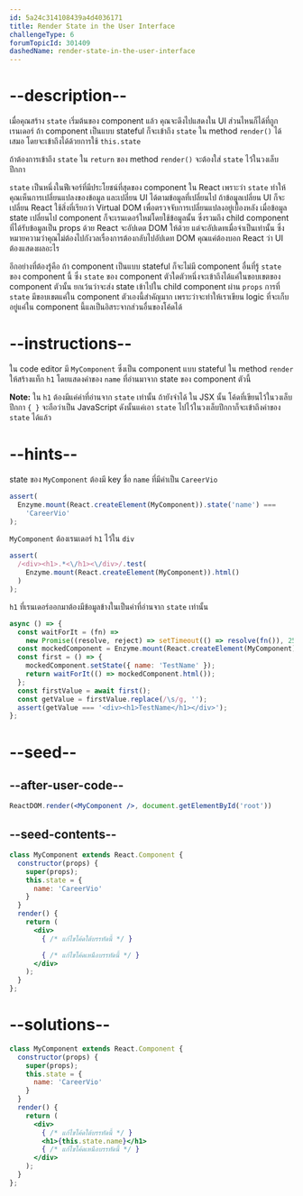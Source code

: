 ```yaml
---
id: 5a24c314108439a4d4036171
title: Render State in the User Interface
challengeType: 6
forumTopicId: 301409
dashedName: render-state-in-the-user-interface
---
```


# --description--

เมื่อคุณสร้าง `state` เริ่มต้นของ component แล้ว คุณจะดึงไปแสดงใน UI ส่วนไหนก็ได้ที่ถูกเรนเดอร์ 
ถ้า component เป็นแบบ stateful ก็จะเข้าถึง `state` ใน method `render()` ได้เสมอ โดยจะเข้าถึงได้ด้วยการใช้ `this.state`

ถ้าต้องการเข้าถึง `state` ใน `return` ของ method `render()` จะต้องใส่ `state` ไว้ในวงเล็บปีกกา

`state` เป็นหนึ่งในฟีเจอร์ที่มีประโยชน์ที่สุดของ component ใน React 
เพราะว่า `state` ทำให้คุณเห็นการเปลี่ยนแปลงของข้อมูล และเปลี่ยน UI ได้ตามข้อมูลที่เปลี่ยนไป 
ถ้าข้อมูลเปลี่ยน UI ก็จะเปลี่ยน 
React ใช้สิ่งที่เรียกว่า Virtual DOM เพื่อตรวจจับการเปลี่ยนแปลงอยู่เบื้องหลัง 
เมื่อข้อมูล state เปลี่ยนไป component ก็จะเรนเดอร์ใหม่โดยใช้ข้อมูลนั้น ซึ่งรวมถึง child component ที่ได้รับข้อมูลเป็น props ด้วย
React จะอัปเดต DOM ให้ด้วย แต่จะอัปเดทเมื่อจำเป็นเท่านั้น 
ซึ่งหมายความว่าคุณไม่ต้องไปกังวลเรื่องการต้องกลับไปอัปเดท DOM คุณแค่ต้องบอก React ว่า UI ต้องแสดงผลอะไร

อีกอย่างที่ต้องรู้คือ ถ้า component เป็นแบบ stateful ก็จะไม่มี component อื่นที่รู้ `state` ของ component นี้ 
ซึ่ง `state` ของ component ตัวใดตัวหนึ่งจะเข้าถึงได้แค่ในขอบเขตของ component ตัวนั้น ยกเว้นว่าจะส่ง state เข้าไปใน child component ผ่าน `props` 
การที่ `state` มีขอบเขตแค่ใน component ตัวเองนี้สำคัญมาก เพราะว่าจะทำให้เราเขียน logic ที่จะเก็บอยู่แค่ใน component นี้แลเป็นอิสระจากส่วนอื่นของโค้ดได้

# --instructions--

ใน code editor มี `MyComponent` ซึ่งเป็น component แบบ stateful 
ใน method `render` ให้สร้างแท็ก `h1` โดยแสดงค่าของ `name` ที่อ่านมาจาก state ของ component ตัวนี้

**Note:** ใน `h1` ต้องมีแค่ค่าที่อ่านจาก `state` เท่านั้น 
ถ้ายังจำได้ ใน JSX นั้น โค้ดที่เขียนไว้ในวงเล็บปีกกา `{ }` จะถือว่าเป็น JavaScript ดังนั้นแค่เอา `state` ไปไว้ในวงเล็บปีกกาก็จะเข้าถึงค่าของ `state` ได้แล้ว

# --hints--

state ของ `MyComponent` ต้องมี key ชื่อ `name` ที่มีค่าเป็น `CareerVio`

```js
assert(
  Enzyme.mount(React.createElement(MyComponent)).state('name') ===
    'CareerVio'
);
```

`MyComponent` ต้องเรนเดอร์ `h1` ไว้ใน `div`

```js
assert(
  /<div><h1>.*<\/h1><\/div>/.test(
    Enzyme.mount(React.createElement(MyComponent)).html()
  )
);
```

`h1` ที่เรนเดอร์ออกมาต้องมีข้อมูลข้างในเป็นค่าที่อ่านจาก `state` เท่านั้น

```js
async () => {
  const waitForIt = (fn) =>
    new Promise((resolve, reject) => setTimeout(() => resolve(fn()), 250));
  const mockedComponent = Enzyme.mount(React.createElement(MyComponent));
  const first = () => {
    mockedComponent.setState({ name: 'TestName' });
    return waitForIt(() => mockedComponent.html());
  };
  const firstValue = await first();
  const getValue = firstValue.replace(/\s/g, '');
  assert(getValue === '<div><h1>TestName</h1></div>');
};
```

# --seed--

## --after-user-code--

```jsx
ReactDOM.render(<MyComponent />, document.getElementById('root'))
```

## --seed-contents--

```jsx
class MyComponent extends React.Component {
  constructor(props) {
    super(props);
    this.state = {
      name: 'CareerVio'
    }
  }
  render() {
    return (
      <div>
        { /* แก้ไขโค้ดใต้บรรทัดนี้ */ }

        { /* แก้ไขโค้ดเหนือบรรทัดนี้ */ }
      </div>
    );
  }
};
```

# --solutions--

```jsx
class MyComponent extends React.Component {
  constructor(props) {
    super(props);
    this.state = {
      name: 'CareerVio'
    }
  }
  render() {
    return (
      <div>
        { /* แก้ไขโค้ดใต้บรรทัดนี้ */ }
        <h1>{this.state.name}</h1>
        { /* แก้ไขโค้ดเหนือบรรทัดนี้ */ }
      </div>
    );
  }
};
```
